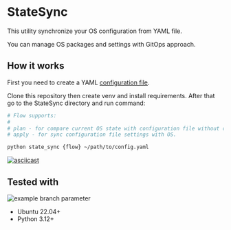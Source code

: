# StateSync

This utility synchronize your OS configuration from YAML file. 

You can manage OS packages and settings with GitOps approach.


## How it works

First you need to create a YAML [configuration file](https://github.com/artur-titov/state-sync/blob/master/config-example.yml).

Clone this repository then create venv and install requirements. After that go to the StateSync directory and run command:

```bash
# Flow supports:
#
# plan - for compare current OS state with configuration file without changes applying.
# apply - for sync configuration file settings with OS.

python state_sync {flow} ~/path/to/config.yaml
```

[![asciicast](https://asciinema.org/a/705701.svg)](https://asciinema.org/a/705701)

## Tested with

![example branch parameter](https://github.com/artur-titov/state-sync/actions/workflows/ci.yml/badge.svg?branch=development)

- Ubuntu 22.04+
- Python 3.12+
